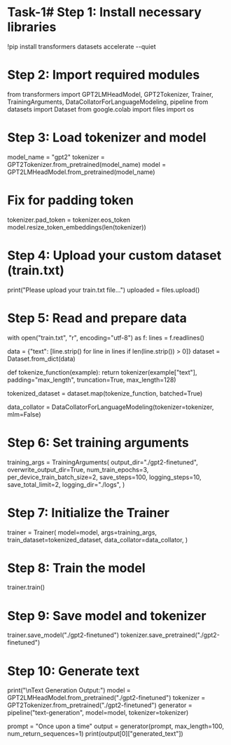 # Task-1# Step 1: Install necessary libraries
!pip install transformers datasets accelerate --quiet

# Step 2: Import required modules
from transformers import GPT2LMHeadModel, GPT2Tokenizer, Trainer, TrainingArguments, DataCollatorForLanguageModeling, pipeline
from datasets import Dataset
from google.colab import files
import os

# Step 3: Load tokenizer and model
model_name = "gpt2"
tokenizer = GPT2Tokenizer.from_pretrained(model_name)
model = GPT2LMHeadModel.from_pretrained(model_name)

# Fix for padding token
tokenizer.pad_token = tokenizer.eos_token
model.resize_token_embeddings(len(tokenizer))

# Step 4: Upload your custom dataset (train.txt)
print("Please upload your train.txt file...")
uploaded = files.upload()

# Step 5: Read and prepare data
with open("train.txt", "r", encoding="utf-8") as f:
    lines = f.readlines()

data = {"text": [line.strip() for line in lines if len(line.strip()) > 0]}
dataset = Dataset.from_dict(data)

def tokenize_function(example):
    return tokenizer(example["text"], padding="max_length", truncation=True, max_length=128)

tokenized_dataset = dataset.map(tokenize_function, batched=True)

data_collator = DataCollatorForLanguageModeling(tokenizer=tokenizer, mlm=False)

# Step 6: Set training arguments
training_args = TrainingArguments(
    output_dir="./gpt2-finetuned",
    overwrite_output_dir=True,
    num_train_epochs=3,
    per_device_train_batch_size=2,
    save_steps=100,
    logging_steps=10,
    save_total_limit=2,
    logging_dir="./logs",
)

# Step 7: Initialize the Trainer
trainer = Trainer(
    model=model,
    args=training_args,
    train_dataset=tokenized_dataset,
    data_collator=data_collator,
)

# Step 8: Train the model
trainer.train()

# Step 9: Save model and tokenizer
trainer.save_model("./gpt2-finetuned")
tokenizer.save_pretrained("./gpt2-finetuned")

# Step 10: Generate text
print("\nText Generation Output:")
model = GPT2LMHeadModel.from_pretrained("./gpt2-finetuned")
tokenizer = GPT2Tokenizer.from_pretrained("./gpt2-finetuned")
generator = pipeline("text-generation", model=model, tokenizer=tokenizer)

prompt = "Once upon a time"
output = generator(prompt, max_length=100, num_return_sequences=1)
print(output[0]["generated_text"])
